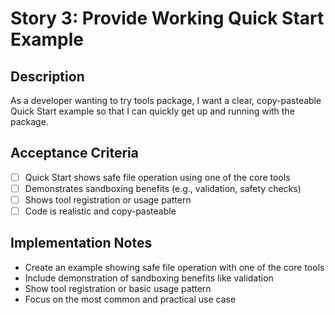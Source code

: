 # Story 3: Provide Working Quick Start Example

## Description

As a developer wanting to try tools package, I want a clear, copy-pasteable Quick Start example so that I can quickly get up and running with the package.

## Acceptance Criteria

- [ ] Quick Start shows safe file operation using one of the core tools
- [ ] Demonstrates sandboxing benefits (e.g., validation, safety checks)
- [ ] Shows tool registration or usage pattern
- [ ] Code is realistic and copy-pasteable

## Implementation Notes

- Create an example showing safe file operation with one of the core tools
- Include demonstration of sandboxing benefits like validation
- Show tool registration or basic usage pattern
- Focus on the most common and practical use case